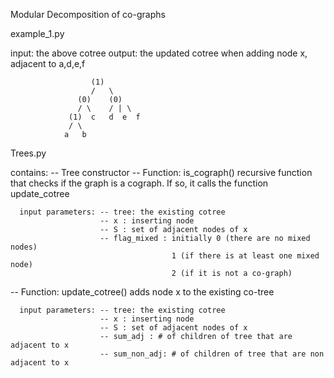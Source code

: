 Modular Decomposition of co-graphs

example_1.py

input: the above cotree 
output: the updated cotree when adding node x, adjacent to a,d,e,f

                      (1)
                      /   \
                   (0)    (0)
                   / \    / | \
                 (1)  c   d  e  f
                 / \
                a   b
       
Trees.py

contains:
  -- Tree constructor
  -- Function: is_cograph() 
      recursive function that checks if the graph is a cograph. If so, it calls the function update_cotree 
      
      input parameters: -- tree: the existing cotree
                        -- x : inserting node
                        -- S : set of adjacent nodes of x
                        -- flag_mixed : initially 0 (there are no mixed nodes)
                                        1 (if there is at least one mixed node)
                                        2 (if it is not a co-graph)
                                        
  -- Function: update_cotree()
      adds node x to the existing co-tree 
      
      input parameters: -- tree: the existing cotree
                        -- x : inserting node
                        -- S : set of adjacent nodes of x
                        -- sum_adj : # of children of tree that are adjacent to x
                        -- sum_non_adj: # of children of tree that are non adjacent to x
